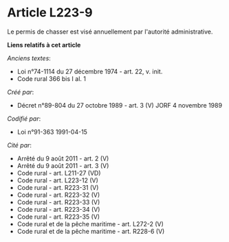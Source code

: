 # Article L223-9

Le permis de chasser est visé annuellement par l'autorité administrative.

**Liens relatifs à cet article**

_Anciens textes_:

  - Loi n°74-1114 du 27 décembre 1974 - art. 22, v. init.
  - Code rural 366 bis I al. 1

_Créé par_:

  - Décret n°89-804 du 27 octobre 1989 - art. 3 (V) JORF 4 novembre 1989

_Codifié par_:

  - Loi n°91-363 1991-04-15

_Cité par_:

  - Arrêté du 9 août 2011 - art. 2 (V)
  - Arrêté du 9 août 2011 - art. 3 (V)
  - Code rural - art. L211-27 (VD)
  - Code rural - art. L223-12 (V)
  - Code rural - art. R223-31 (V)
  - Code rural - art. R223-32 (V)
  - Code rural - art. R223-33 (V)
  - Code rural - art. R223-34 (V)
  - Code rural - art. R223-35 (V)
  - Code rural et de la pêche maritime - art. L272-2 (V)
  - Code rural et de la pêche maritime - art. R228-6 (V)

